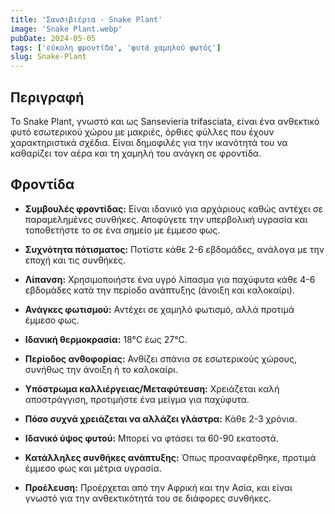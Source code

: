 ```yaml
---
title: 'Σανσιβιέρια - Snake Plant'
image: 'Snake Plant.webp'
pubDate: 2024-05-05
tags: ['εύκολη φροντίδα', 'φυτά χαμηλού φωτός']
slug: Snake-Plant
---
```


**Περιγραφή**
-------------
Το Snake Plant, γνωστό και ως Sansevieria trifasciata, είναι ένα ανθεκτικό φυτό εσωτερικού χώρου με μακριές, όρθιες φύλλες που έχουν χαρακτηριστικά σχέδια. Είναι δημοφιλές για την ικανότητά του να καθαρίζει τον αέρα και τη χαμηλή του ανάγκη σε φροντίδα.

**Φροντίδα**
------------

* **Συμβουλές φροντίδας:** 
  Είναι ιδανικό για αρχάριους καθώς αντέχει σε παραμελημένες συνθήκες. Αποφύγετε την υπερβολική υγρασία και τοποθετήστε το σε ένα σημείο με έμμεσο φως.

* **Συχνότητα πότισματος:** 
  Ποτίστε κάθε 2-6 εβδομάδες, ανάλογα με την εποχή και τις συνθήκες.

* **Λίπανση:** 
  Χρησιμοποιήστε ένα υγρό λίπασμα για παχύφυτα κάθε 4-6 εβδομάδες κατά την περίοδο ανάπτυξης (άνοιξη και καλοκαίρι).

* **Ανάγκες φωτισμού:** 
  Αντέχει σε χαμηλό φωτισμό, αλλά προτιμά έμμεσο φως.

* **Ιδανική θερμοκρασία:** 
  18°C έως 27°C.

* **Περίοδος ανθοφορίας:**
  Ανθίζει σπάνια σε εσωτερικούς χώρους, συνήθως την άνοιξη ή το καλοκαίρι.

* **Υπόστρωμα καλλιέργειας/Μεταφύτευση:**
  Χρειάζεται καλή αποστράγγιση, προτιμήστε ένα μείγμα για παχύφυτα.

* **Πόσο συχνά χρειάζεται να αλλάζει γλάστρα:** 
  Κάθε 2-3 χρόνια.

* **Ιδανικό ύψος φυτού:** 
  Μπορεί να φτάσει τα 60-90 εκατοστά.

* **Κατάλληλες συνθήκες ανάπτυξης:** 
  Όπως προαναφέρθηκε, προτιμά έμμεσο φως και μέτρια υγρασία.

* **Προέλευση:**
  Προέρχεται από την Αφρική και την Ασία, και είναι γνωστό για την ανθεκτικότητά του σε διάφορες συνθήκες.